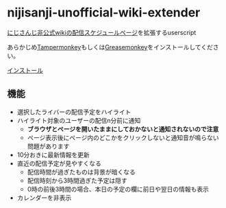 # nijisanji-unofficial-wiki-extender
[にじさんじ非公式wikiの配信スケジュールページ](https://wikiwiki.jp/nijisanji/%E9%85%8D%E4%BF%A1%E4%BA%88%E5%AE%9A%E3%83%AA%E3%82%B9%E3%83%88)を拡張するuserscript

あらかじめ[Tampermonkey](https://chrome.google.com/webstore/detail/tampermonkey/dhdgffkkebhmkfjojejmpbldmpobfkfo?hl=ja)もしくは[Greasemonkey](https://addons.mozilla.org/ja/firefox/addon/greasemonkey/)をインストールしてください。

[インストール](https://github.com/abcang/nijisanji-unofficial-wiki-extender/raw/master/nijisanji-unofficial-wiki-extender.user.js)

## 機能
- 選択したライバーの配信予定をハイライト
- ハイライト対象のユーザーの配信n分前に通知
  - **ブラウザとページを開いたままにしておかないと通知されないので注意**
  - ページ表示後にページ内のどこかをクリックしないと通知音が鳴らない問題があります
- 10分おきに最新情報を更新
- 直近の配信予定が見やすくなる
  - 配信時間が過ぎたものは背景が暗くなる
  - 配信時刻から3時間過ぎた予定は隠す
  - 0時の前後3時間の場合、本日の予定の欄に前日や翌日の情報も表示
- カレンダーを非表示
